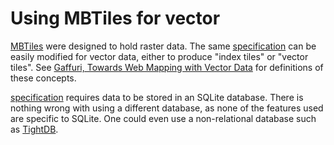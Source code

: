 # Using MBTiles for vector

[MBTiles](http://www.mapbox.com/developers/mbtiles/) were designed to hold raster data. The same [specification](https://github.com/mapbox/mbtiles-spec) can be easily modified for vector data, either to produce "index tiles" or "vector tiles". See [Gaffuri, Towards Web Mapping with Vector Data](http://link.springer.com/chapter/10.1007/978-3-642-33024-7_7) for definitions of these concepts.

[specification](https://github.com/mapbox/mbtiles-spec) requires data to be stored in an SQLite database. There is nothing wrong with using a different database, as none of the features used are specific to SQLite. One could even use a non-relational database such as [TightDB](http://www.tightdb.com/).